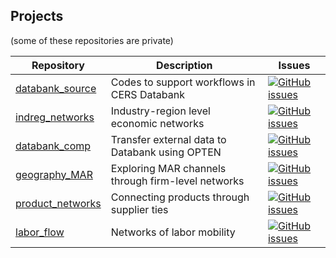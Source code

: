 ## Projects
(some of these repositories are private)

| Repository | Description | Issues |
|---|---| -- |
| [databank_source](https://github.com/ANET-econ-networks/databank_source) | Codes to support workflows in CERS Databank | [![GitHub issues](https://img.shields.io/github/issues/{ANET-econ-networks}/{databank_source})](https://github.com/ANET-econ-networks/databank_source/issues) |
| [indreg_networks](https://github.com/ANET-econ-networks/indreg_networks) | Industry-region level economic networks | [![GitHub issues](https://img.shields.io/github/issues/{ANET-econ-networks}/{indreg_networks})](https://github.com/ANET-econ-networks/indreg_networks/issues) |
| [databank_comp](https://github.com/ANET-econ-networks/databank_comp) | Transfer external data to Databank using OPTEN | [![GitHub issues](https://img.shields.io/github/issues/{ANET-econ-networks}/{databank_comp})](https://github.com/ANET-econ-networks/databank_comp/issues) |
| [geography_MAR](https://github.com/ANET-econ-networks/geography_MAR) | Exploring MAR channels through firm-level networks | [![GitHub issues](https://img.shields.io/github/issues/{ANET-econ-networks}/{geography_MAR})](https://github.com/ANET-econ-networks/geography_MAR/issues) |
| [product_networks](https://github.com/ANET-econ-networks/product_networks) | Connecting products through supplier ties | [![GitHub issues](https://img.shields.io/github/issues/{ANET-econ-networks}/{product_networks})](https://github.com/ANET-econ-networks/product_networks/issues) |
| [labor_flow](https://github.com/ANET-econ-networks/labor_flow) | Networks of labor mobility | [![GitHub issues](https://img.shields.io/github/issues/{ANET-econ-networks}/{labor_flow})](https://github.com/ANET-econ-networks/labor_flow/issues) |

